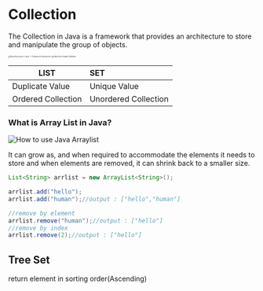 # Collection

The Collection in Java is a framework that provides an architecture to store and manipulate the group of objects. 



<img src="https://miro.medium.com/max/5492/1*xppdneMo3fdisX-T8sEvbQ.png" alt="Data Structures in Java — Collections Framework | by Betül İrem Sedef |  Medium" style="zoom: 25%;" />

| LIST               | SET                  |
| ------------------ | :------------------- |
| Duplicate Value    | Unique Value         |
| Ordered Collection | Unordered Collection |



### **What is Array List in Java?**



![How to use Java Arraylist](https://www.guru99.com/images/Array_list.png)

It can grow as, and when required to accommodate the elements it needs to store and when elements are removed, it can shrink back to a smaller size.

```java
List<String> arrlist = new ArrayList<String>();

arrlist.add("hello");
arrlist.add("human");//output : ["hello","human"]

//remove by element
arrlist.remove("human");//output : ["hello"]
//remove by index
arrlist.remove(2);//output : ["hello"]
```



## Tree Set

return element in sorting order(Ascending)



